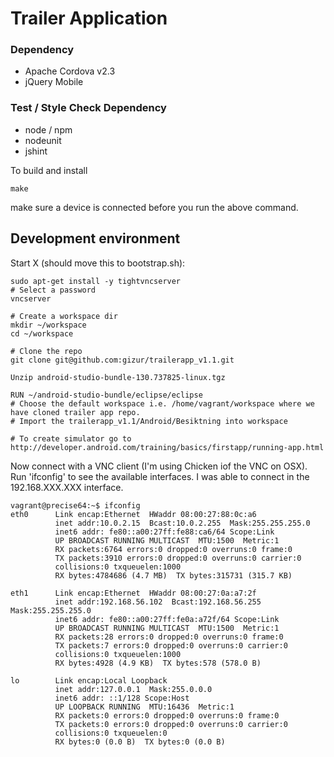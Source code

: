 Trailer Application 
===================


### Dependency

* Apache Cordova v2.3
* jQuery Mobile

### Test / Style Check Dependency

* node / npm
* nodeunit
* jshint

To build and install

    make

make sure a device is connected before you run the above command.


Development environment
----------------------


Start X (should move this to bootstrap.sh):

```
sudo apt-get install -y tightvncserver
# Select a password
vncserver
```

```
# Create a workspace dir
mkdir ~/workspace
cd ~/workspace

# Clone the repo
git clone git@github.com:gizur/trailerapp_v1.1.git

Unzip android-studio-bundle-130.737825-linux.tgz

RUN ~/android-studio-bundle/eclipse/eclipse
# Choose the default workspace i.e. /home/vagrant/workspace where we have cloned trailer app repo.
# Import the trailerapp_v1.1/Android/Besiktning into workspace

# To create simulator go to http://developer.android.com/training/basics/firstapp/running-app.html
```

Now connect with a VNC client (I'm using Chicken iof the VNC on OSX). Run 'ifconfig' to see the available interfaces. 
I was able to connect in the 192.168.XXX.XXX interface. 


```
vagrant@precise64:~$ ifconfig
eth0      Link encap:Ethernet  HWaddr 08:00:27:88:0c:a6  
          inet addr:10.0.2.15  Bcast:10.0.2.255  Mask:255.255.255.0
          inet6 addr: fe80::a00:27ff:fe88:ca6/64 Scope:Link
          UP BROADCAST RUNNING MULTICAST  MTU:1500  Metric:1
          RX packets:6764 errors:0 dropped:0 overruns:0 frame:0
          TX packets:3910 errors:0 dropped:0 overruns:0 carrier:0
          collisions:0 txqueuelen:1000 
          RX bytes:4784686 (4.7 MB)  TX bytes:315731 (315.7 KB)

eth1      Link encap:Ethernet  HWaddr 08:00:27:0a:a7:2f  
          inet addr:192.168.56.102  Bcast:192.168.56.255  Mask:255.255.255.0
          inet6 addr: fe80::a00:27ff:fe0a:a72f/64 Scope:Link
          UP BROADCAST RUNNING MULTICAST  MTU:1500  Metric:1
          RX packets:28 errors:0 dropped:0 overruns:0 frame:0
          TX packets:7 errors:0 dropped:0 overruns:0 carrier:0
          collisions:0 txqueuelen:1000 
          RX bytes:4928 (4.9 KB)  TX bytes:578 (578.0 B)

lo        Link encap:Local Loopback  
          inet addr:127.0.0.1  Mask:255.0.0.0
          inet6 addr: ::1/128 Scope:Host
          UP LOOPBACK RUNNING  MTU:16436  Metric:1
          RX packets:0 errors:0 dropped:0 overruns:0 frame:0
          TX packets:0 errors:0 dropped:0 overruns:0 carrier:0
          collisions:0 txqueuelen:0 
          RX bytes:0 (0.0 B)  TX bytes:0 (0.0 B)
```


